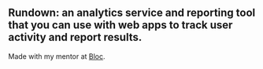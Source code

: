 ## Rundown: an analytics service and reporting tool that you can use with web apps to track user activity and report results.

 Made with my mentor at [Bloc](http://bloc.io).
